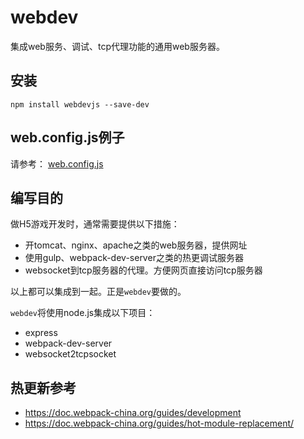 # webdev

集成web服务、调试、tcp代理功能的通用web服务器。

## 安装

```dos
npm install webdevjs --save-dev
```

## web.config.js例子

请参考： [web.config.js](example/webpack.config.js)

## 编写目的

做H5游戏开发时，通常需要提供以下措施：

-   开tomcat、nginx、apache之类的web服务器，提供网址
-   使用gulp、webpack-dev-server之类的热更调试服务器
-   websocket到tcp服务器的代理。方便网页直接访问tcp服务器

以上都可以集成到一起。正是`webdev`要做的。

`webdev`将使用node.js集成以下项目：

-   express
-   webpack-dev-server
-   websocket2tcpsocket

## 热更新参考

-   <https://doc.webpack-china.org/guides/development>
-   <https://doc.webpack-china.org/guides/hot-module-replacement/>

